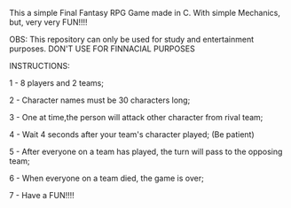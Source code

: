 This a simple Final Fantasy RPG Game made in C. With simple Mechanics, but, very very FUN!!!!

OBS: This repository can only be used for study and entertainment purposes. DON'T USE FOR FINNACIAL PURPOSES

INSTRUCTIONS:

1 - 8 players and 2 teams;

2 - Character names must be 30 characters long;

3 - One at time,the person will attack other character from rival team;

4 - Wait 4 seconds after your team's character played; (Be patient)

5 - After everyone on a team has played, the turn will pass to the opposing team;

6 - When everyone on a team died, the game is over;

7 - Have a FUN!!!!
